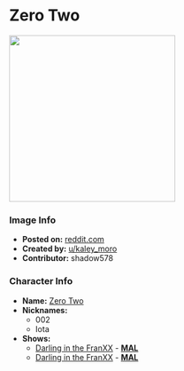# Zero Two

<img src="https://raw.githubusercontent.com/shadow578/Project-Padoru/master/Padoru/darling-in-the-franxx-zero-two.png" height="300">

### Image Info
* **Posted on:**     [reddit.com](https://www.reddit.com/r/Animemes/comments/e41say/happy_december_padoru_padoru/)
* **Created by:**    [u/kaley_moro](https://github.com/shadow578/Project-Padoru/blob/master/table-of-contents/creators/ukaleymoro.md)
* **Contributor:**   shadow578

### Character Info
* **Name:**   [Zero Two](https://myanimelist.net/character/155679)
* **Nicknames:**
  * 002
  * Iota
* **Shows:**
  * [Darling in the FranXX](https://github.com/shadow578/Project-Padoru/blob/master/table-of-contents/shows/DarlingintheFranXX.md) - [__MAL__](https://myanimelist.net/anime/35849/Darling_in_the_FranXX)
  * [Darling in the FranXX](https://github.com/shadow578/Project-Padoru/blob/master/table-of-contents/shows/DarlingintheFranXX.md) - [__MAL__](https://myanimelist.net/manga/111512/Darling_in_the_FranXX)


